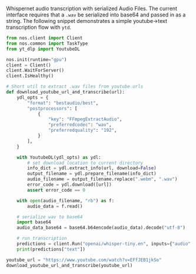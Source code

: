Whispernet audio transcription with serialized Audio Files. The current interface requires that a `.wav` be serialized into base64 and passed in as a string. The following snippet demonstrates a simple youtube->text transcription flow with `ytd`.

```python
from nos.client import Client
from nos.common import TaskType
from yt_dlp import YoutubeDL

nos.init(runtime="gpu")
client = Client()
client.WaitForServer()
client.IsHealthy()

# Short util to extract .wav files from youtube urls
def download_youtube_url_and_transcribe(url):
    ydl_opts = {
        "format": "bestaudio/best",
        "postprocessors": [
            {
                "key": "FFmpegExtractAudio",
                "preferredcodec": "wav",
                "preferredquality": "192",
            }
        ],
    }

    with YoutubeDL(ydl_opts) as ydl:
        # set download location to current directory
        info_dict = ydl.extract_info(url, download=False)
        output_filename = ydl.prepare_filename(info_dict)
        audio_filename = output_filename.replace(".webm", ".wav")
        error_code = ydl.download([url])
        assert error_code == 0

    with open(audio_filename, "rb") as f:
        audio_data = f.read()

    # serialize wav to base64
    import base64
    audio_data_base64 = base64.b64encode(audio_data).decode("utf-8")

    # run transcription
    predictions = client.Run("openai/whisper-tiny.en", inputs={"audio" : audio_data_base64})
    print(predictions["text"])

youtube_url = "https://www.youtube.com/watch?v=EFfJEB1jkSo"
download_youtube_url_and_transcribe(youtube_url)
```

